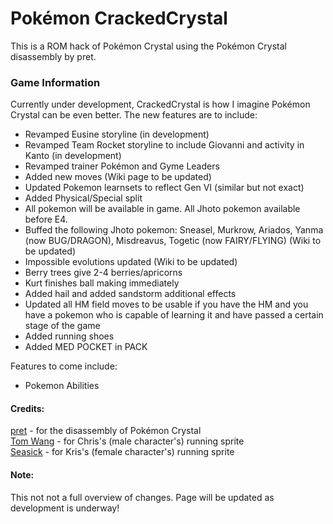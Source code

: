 # Pokémon CrackedCrystal

This is a ROM hack of Pokémon Crystal using the Pokémon Crystal disassembly by pret.

### Game Information
Currently under development, CrackedCrystal is how I imagine Pokémon Crystal can be even better.
The new features are to include:
- Revamped Eusine storyline (in development)
- Revamped Team Rocket storyline to include Giovanni and activity in Kanto (in development)
- Revamped trainer Pokémon and Gyme Leaders
- Added new moves (Wiki page to be updated)
- Updated Pokemon learnsets to reflect Gen VI (similar but not exact)
- Added Physical/Special split
- All pokemon will be available in game. All Jhoto pokemon available before E4.
- Buffed the following Jhoto pokemon: Sneasel, Murkrow, Ariados, Yanma (now BUG/DRAGON), Misdreavus, Togetic (now FAIRY/FLYING) (Wiki to be updated)
- Impossible evolutions updated (Wiki to be updated)
- Berry trees give 2-4 berries/apricorns
- Kurt finishes ball making immediately
- Added hail and added sandstorm additional effects
- Updated all HM field moves to be usable if you have the HM and you have a pokemon who is capable of learning it and have passed a certain stage of the game
- Added running shoes
- Added MED POCKET in PACK

Features to come include:
- Pokemon Abilities

#### Credits:
[pret](https://github.com/pret/pokecrystal) - for the disassembly of Pokémon Crystal  
[Tom Wang](https://github.com/froyomuffin) - for Chris's (male character's) running sprite  
[Seasick](https://github.com/SeasickShore) - for Kris's (female character's) running sprite  

#### Note:
This not not a full overview of changes. Page will be updated as development is underway!
